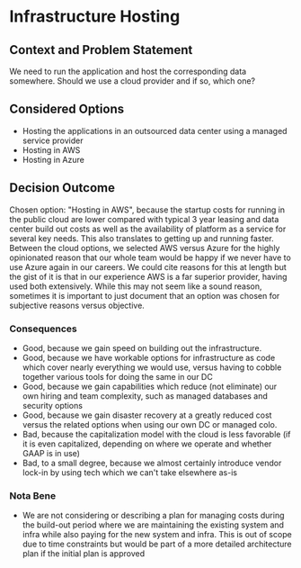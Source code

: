 # Infrastructure Hosting

## Context and Problem Statement
We need to run the application and host the corresponding data somewhere.
Should we use a cloud provider and if so, which one?

## Considered Options

* Hosting the applications in an outsourced data center using a managed service provider
* Hosting in AWS
* Hosting in Azure

## Decision Outcome

Chosen option: "Hosting in AWS", because the startup costs for running in the public cloud are lower compared with typical 3 year leasing and data center build out costs 
as well as the availability of platform as a service for several key needs. This also translates to getting up and running faster. 
Between the cloud options, we selected AWS versus Azure for the highly opinionated reason that our whole team would be 
happy if we never have to use Azure again in our careers. We could cite reasons for this at length but the gist of it is that in our
experience AWS is a far superior provider, having used both extensively. While this may not seem like a sound reason, 
sometimes it is important to just document that an option was chosen for subjective reasons versus objective.


### Consequences

* Good, because we gain speed on building out the infrastructure.
* Good, because we have workable options for infrastructure as code which cover nearly everything we would use, versus having to cobble together various tools for doing the same in our DC
* Good, because we gain capabilities which reduce (not eliminate) our own hiring and team complexity, such as managed databases and security options
* Good, because we gain disaster recovery at a greatly reduced cost versus the related options when using our own DC or managed colo.
* Bad, because the capitalization model with the cloud is less favorable (if it is even capitalized,
  depending on where we operate and whether GAAP is in use)
* Bad, to a small degree, because we almost certainly introduce vendor lock-in by using tech which we can't take elsewhere as-is

### Nota Bene
* We are not considering or describing a plan for managing costs during the build-out period where we are maintaining the existing system and infra while also paying for the new system and infra. This is out of scope due to time constraints but would be part of a more detailed architecture plan if the initial plan is approved